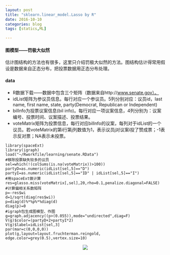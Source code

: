 ```yaml
---
layout: post
title: "sklearn.linear_model.Lasso by R"
date: 2016-10-10
categories: blog
tags: [statics,ML]

---
```


#### 图模型——罚极大似然

估计图结构的方法也有很多，这里只介绍罚极大似然的方法。图结构估计得常用假设是数据来自正态分布，把投票数据用正态分布处理。

#### data
- R数据下载——数据中包含三个矩阵（数据来自http://www.senate.gov）。
- idList矩阵为参议员信息。每行对应一个参议员。5列分别对应：议员id，last name, first name, state, party(Democrat, Republican or Independent)
- bilInfo为投票议案信息(bil info)。每行对应一项议案信息，4列分别为：议案编号、投票时间、议案描述、投票结果。
- voteMatrix矩阵为投票信息，每行对应bilInfo的议案，每列对于idList的一个议员。若voteMatrix的第i行第j列数值为1，表示议员j对议案i投了赞成票；-1表示反对票；NA表示未投票。

```
library(spaceExt)
library(igraph)
load("~/Rworkfile/learning/senate.RData")
#移除投票缺失较多的议员
sel=which(!(colSums(is.na(voteMatrix))>100))
partyD=as.numeric(idList[sel,5]=="D")
partyI=as.numeric(idList[sel,5]=="ID" | idList[sel,5]=="I")
#用spaceExt做计算
res=glasso.miss(voteMatrix[,sel],20,rho=0.1,penalize.diagonal=FALSE)
#计算偏相关系数矩阵
p=-res$wi
d=1/sqrt(diag(res$wi))
p=diag(d)%*%p%*%diag(d)
diag(p)=0
#igraph包生成图模型、作图
g=graph.adjacency((p>(0.055)),mode="undirected",diag=F)
V(g)$color=(partyD+2+partyI*2)
V(g)$label=idList[sel,3]
par(mar=c(0,0,0,0))
plot(g,layout=layout.fruchterman.reingold, edge.color=grey(0.5),vertex.size=10)
```
<center>
    <p><img src="https://raw.githubusercontent.com/squirrelmaster/squirrelmaster.github.io/master/img/lasso_r.png" align="center"></p>
</center>

